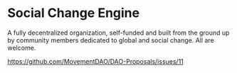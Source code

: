 # Social Change Engine

A fully decentralized organization, self-funded and built from the ground up by community members dedicated to global and social change. All are welcome.

https://github.com/MovementDAO/DAO-Proposals/issues/11
